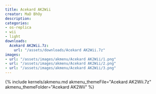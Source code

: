 ```yaml
---
title: Acekard AK2Wii
creator: MaD BhOy
description:
categories:
- os-replica
- wii
- light
downloads:
  Acekard AK2Wii.7z:
    url: "/assets/downloads/Acekard AK2Wii.7z"
images:
- url: "/assets/images/akmenu/Acekard AK2Wii/1.png"
- url: "/assets/images/akmenu/Acekard AK2Wii/2.png"
- url: "/assets/images/akmenu/Acekard AK2Wii/3.png"
---
```


{% include kernels/akmenu.md akmenu_themeFile="Acekard AK2Wii.7z" akmenu_themeFolder="Acekard AK2Wii" %}